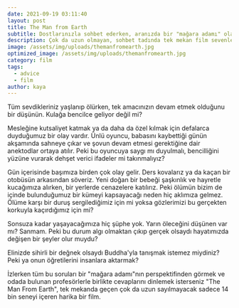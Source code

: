 ```yaml
---
date: 2021-09-19 03:11:40
layout: post
title: The Man from Earth
subtitle: Dostlarınızla sohbet ederken, aranızda bir "mağara adamı" olabilme ihtimalini aklınızdan çıkarmayın.
description: Çok da uzun olmayan, sohbet tadında tek mekan film sevenler buraya!
image: /assets/img/uploads/themanfromearth.jpg
optimized_image: /assets/img/uploads/themanfromearth.jpg
category: film
tags:
  - advice
  - film
author: kaya
---
```

Tüm sevdikleriniz yaşlanıp ölürken, tek amacınızın devam etmek olduğunu bir düşünün. Kulağa bencilce geliyor değil mi?

Mesleğine kutsaliyet katmak ya da daha da özel kılmak için defalarca duyduğumuz bir olay vardır. Ünlü oyuncu, babasını kaybettiği günün akşamında
sahneye çıkar ve şovun devam etmesi gerektiğine dair anektodlar ortaya atılır. Peki bu oyuncuya saygı mı duyulmalı, bencilliğini yüzüne vurarak
dehşet verici ifadeler mi takınmalıyız?

Gün içerisinde başımıza birden çok olay gelir. Ders kovalarız ya da kaçan bir otobüsün arkasından söveriz. Yeni doğan bir bebeği şaşkınlık ve hayretle kucağımıza alırken, bir yerlerde cenazelere katılırız. Peki ölümün bizim de içinde bulunduğumuz bir kümeyi kapsayacağı neden hiç aklımıza gelmez. Ölüme karşı bir duruş sergilediğimiz için mi yoksa gözlerimizi bu gerçekten korkuyla kaçırdığımız için mi?

Sonsuza kadar yaşayacağımıza hiç şüphe yok. Yarın öleceğini düşünen var mı? Sanmam. Peki bu durum algı olmaktan çıkıp gerçek olsaydı hayatımızda değişen bir şeyler olur muydu?

Elinizde sihirli bir değnek olsaydı Buddha'yla tanışmak istemez miydiniz? Peki ya onun öğretilerini insanlara aktarmak?

İzlerken tüm bu soruları bir "mağara adamı"nın perspektifinden görmek ve odada bulunan profesörlerle birlikte cevaplarını dinlemek isterseniz "The Man From Earth", tek mekanda geçen çok da uzun sayılmayacak sadece 14 bin seneyi içeren harika bir film.
